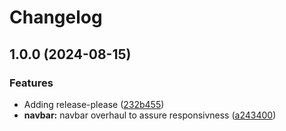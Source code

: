 # Changelog

## 1.0.0 (2024-08-15)


### Features

* Adding release-please ([232b455](https://github.com/ehenderson828/erics48/commit/232b45593e4f17de3dbc96d3f6e8a1c150d8a1fa))
* **navbar:** navbar overhaul to assure responsivness ([a243400](https://github.com/ehenderson828/erics48/commit/a243400f16035ee62194ce053770b4d8a9d83a3c))
